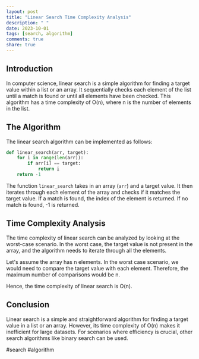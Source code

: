 ```yaml
---
layout: post
title: "Linear Search Time Complexity Analysis"
description: " "
date: 2023-10-01
tags: [search, algorithm]
comments: true
share: true
---
```


## Introduction

In computer science, linear search is a simple algorithm for finding a target value within a list or an array. It sequentially checks each element of the list until a match is found or until all elements have been checked. This algorithm has a time complexity of O(n), where n is the number of elements in the list.

## The Algorithm

The linear search algorithm can be implemented as follows:

```python
def linear_search(arr, target):
    for i in range(len(arr)):
        if arr[i] == target:
            return i
    return -1
```

The function `linear_search` takes in an array (`arr`) and a target value. It then iterates through each element of the array and checks if it matches the target value. If a match is found, the index of the element is returned. If no match is found, -1 is returned.

## Time Complexity Analysis

The time complexity of linear search can be analyzed by looking at the worst-case scenario. In the worst case, the target value is not present in the array, and the algorithm needs to iterate through all the elements.

Let's assume the array has n elements. In the worst case scenario, we would need to compare the target value with each element. Therefore, the maximum number of comparisons would be n.

Hence, the time complexity of linear search is O(n).

## Conclusion

Linear search is a simple and straightforward algorithm for finding a target value in a list or an array. However, its time complexity of O(n) makes it inefficient for large datasets. For scenarios where efficiency is crucial, other search algorithms like binary search can be used.

#search #algorithm